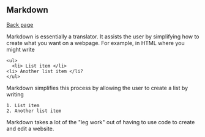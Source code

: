 ## Markdown

[Back page](README.md)

Markdown is essentially a translator. It assists the user by simplifying how to create what you want on a webpage. For example, in HTML where you might write 
```
<ul>
  <li> List item </li>
<li> Another list item </li?
</ul>
```
Markdown simplifies this process by allowing the user to create a list by writing
  ```
  1. List item
  2. Another list item
  ```
  Markdown takes a lot of the "leg work" out of having to use code to create and edit a website. 
  

